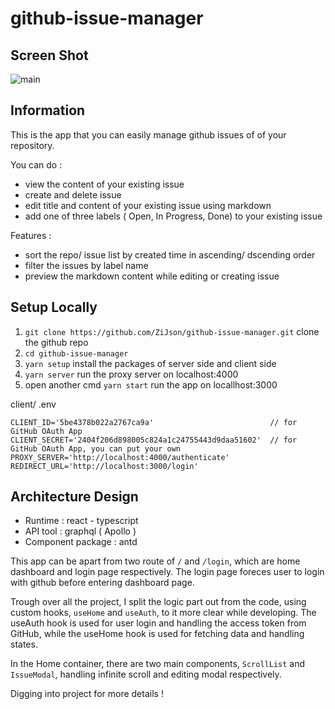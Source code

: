 # github-issue-manager 

## Screen Shot
![main](https://github.com/ZiJson/github-issue-manager/assets/108473055/260b9570-2895-4a9b-9861-9aec2cfb6bc8)



## Information

This is the app that you can easily manage github issues of of your repository.

You can do :
- view the content of your existing issue 
- create and delete issue
- edit title and content of your existing issue using markdown
- add one of three labels ( Open, In Progress, Done) to your existing issue

Features :
- sort the repo/ issue list by created time in ascending/ dscending order
- filter the issues by label name
- preview the markdown content while editing or creating issue

## Setup Locally

1. `git clone https://github.com/ZiJson/github-issue-manager.git`  clone the github repo 
2. `cd github-issue-manager` 
3. `yarn setup`  install the packages of server side and client side
4. `yarn server` run the proxy server on localhost:4000
5. open another cmd `yarn start` run the app on locallhost:3000

client/ .env
```
CLIENT_ID='5be4378b022a2767ca9a'                          // for GitHub OAuth App 
CLIENT_SECRET='2404f206d898005c824a1c24755443d9daa51602'  // for GitHub OAuth App, you can put your own
PROXY_SERVER='http://localhost:4000/authenticate'
REDIRECT_URL='http://localhost:3000/login'
```

## Architecture Design

- Runtime : react - typescript
- API tool : graphql ( Apollo )
- Component package : antd

This app can be apart from two route of `/` and `/login`, which are home dashboard and login page respectively.
The login page foreces user to login with github before entering dashboard page.

Trough over all the project, I split the logic part out from the code, using custom hooks, `useHome` and `useAuth`, to it more clear while developing.
The useAuth hook is used for user login and handling the access token from GitHub, while the useHome hook is used for fetching data and handling states.

In the Home container, there are two main components, `ScrollList` and `IssueModal`, handling infinite scroll and editing modal respectively.

Digging into project for more details !

